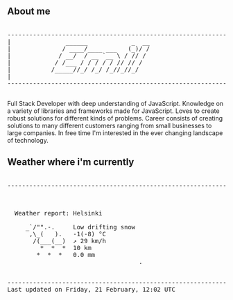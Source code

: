 ## About me

<pre>

--------------------------------------------------------------------------------------
|			    ______            _  __
|			   / ____/____ ___   (_)/ /
|			  / __/  / __ `__ \ / // / 
|			 / /___ / / / / / // // /  
|			/_____//_/ /_/ /_//_//_/   
|                           
--------------------------------------------------------------------------------------

</pre>

Full Stack Developer with deep understanding of JavaScript. Knowledge on a variety of libraries and frameworks made for JavaScript. Loves to create robust solutions for different kinds of problems. Career consists of creating solutions to many different customers ranging from small businesses to large companies. In free time I'm interested in the ever changing landscape of technology. 



## Weather where i'm currently  

<pre>

--------------------------------------------------------------------------------------


 
  Weather report: Helsinki  
    
     _`/"".-.     Low drifting snow  
      ,\_(   ).   -1(-8) °C  
       /(___(__)  ↗ 29 km/h  
         *  *  *  10 km  
        *  *  *   0.0 mm  
                                    .


--------------------------------------------------------------------------------------
Last updated on Friday, 21 February, 12:02 UTC
</pre>
